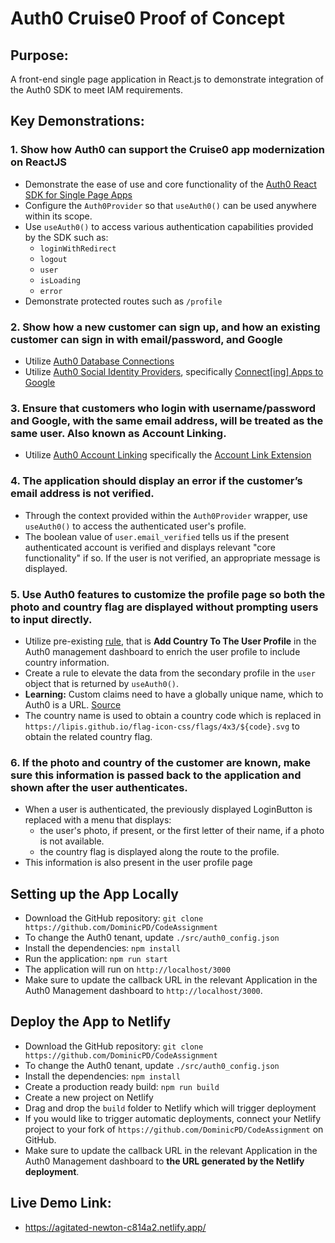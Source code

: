 # Auth0 Cruise0 Proof of Concept

## Purpose:
A front-end single page application in React.js to demonstrate integration of the Auth0 SDK to meet IAM requirements. 

## Key Demonstrations:

### 1. Show how Auth0 can support the Cruise0 app modernization on ReactJS
 * Demonstrate the ease of use and core functionality of the [Auth0 React SDK for Single Page Apps](https://auth0.com/docs/libraries/auth0-react)
  * Configure the `Auth0Provider` so that `useAuth0()` can be used anywhere within its scope.
  * Use `useAuth0()` to access various authentication capabilities provided by the SDK such as:              
    * `loginWithRedirect`
    * `logout`
    * `user`
    * `isLoading`
    * `error`
  * Demonstrate protected routes such as `/profile`

### 2. Show how a new customer can sign up, and how an existing customer can sign in with email/password, and Google
 * Utilize [Auth0 Database Connections](https://auth0.com/docs/connections/database)
 * Utilize [Auth0 Social Identity Providers](https://auth0.com/docs/connections/identity-providers-social), specifically [Connect[ing] Apps to Google](https://auth0.com/docs/connections/social/google)

### 3. Ensure that customers who login with username/password and Google, with the same email address, will be treated as the same user. Also known as Account Linking.
 * Utilize [Auth0 Account Linking](https://auth0.com/docs/users/user-account-linking) specifically the [Account Link Extension](https://auth0.com/docs/extensions/account-link-extension)

### 4. The application should display an error if the customer’s email address is not verified.
 * Through the context provided within the `Auth0Provider` wrapper, use `useAuth0()` to access the authenticated user's profile. 
 * The boolean value of `user.email_verified` tells us if the present authenticated account is verified and displays relevant "core functionality" if so. If the user is not verified, an appropriate message is displayed. 

### 5. Use Auth0 features to customize the profile page so both the photo and country flag are displayed without prompting users to input directly.
 * Utilize pre-existing [rule](https://auth0.com/docs/rules), that is **Add Country To The User Profile** in the Auth0 management dashboard to enrich the user profile to include country information.
 * Create a rule to elevate the data from the secondary profile in the `user` object that is returned by `useAuth0()`.
 * **Learning:** Custom claims need to have a globally unique name, which to Auth0 is a URL. [Source](https://auth0.com/docs/tokens/create-namespaced-custom-claims)
 * The country name is used to obtain a country code which is replaced in `https://lipis.github.io/flag-icon-css/flags/4x3/${code}.svg` to obtain the related country flag. 


### 6. If the photo and country of the customer are known, make sure this information is passed back to the application and shown after the user authenticates.
 * When a user is authenticated, the previously displayed LoginButton is replaced with a menu that displays:
    * the user's photo, if present, or the first letter of their name, if a photo is not available.
    * the country flag is displayed along the route to the profile.
 * This information is also present in the user profile page 
    
## Setting up the App Locally
 * Download the GitHub repository: `git clone https://github.com/DominicPD/CodeAssignment`
 * To change the Auth0 tenant, update `./src/auth0_config.json`
 * Install the dependencies: `npm install`
 * Run the application: `npm run start`
 * The application will run on `http://localhost/3000`
 * Make sure to update the callback URL in the relevant Application in the Auth0 Management dashboard to `http://localhost/3000`.
 
## Deploy the App to Netlify
 * Download the GitHub repository: `git clone https://github.com/DominicPD/CodeAssignment`
 * To change the Auth0 tenant, update `./src/auth0_config.json`
 * Install the dependencies: `npm install`
 * Create a production ready build: `npm run build`
 * Create a new project on Netlify
 * Drag and drop the `build` folder to Netlify which will trigger deployment
 * If you would like to trigger automatic deployments, connect your Netlify project to your fork of `https://github.com/DominicPD/CodeAssignment` on GitHub.
 * Make sure to update the callback URL in the relevant Application in the Auth0 Management dashboard to **the URL generated by the Netlify deployment**.
 
## Live Demo Link: 
 * https://agitated-newton-c814a2.netlify.app/









